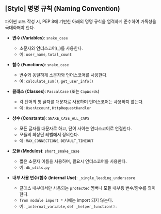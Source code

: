 ## [Style] 명명 규칙 (Naming Convention)

파이썬 코드 작성 시, PEP 8에 기반한 아래의 명명 규칙을 엄격하게 준수하여 가독성을 극대화해야 한다.

-   **변수 (Variables)**: `snake_case`
    -   소문자와 언더스코어(_)를 사용한다.
    -   예: `user_name`, `total_count`

-   **함수 (Functions)**: `snake_case`
    -   변수와 동일하게 소문자와 언더스코어를 사용한다.
    -   예: `calculate_sum()`, `get_user_info()`

-   **클래스 (Classes)**: `PascalCase` (또는 `CapWords`)
    -   각 단어의 첫 글자를 대문자로 사용하며 언더스코어는 사용하지 않는다.
    -   예: `UserAccount`, `HttpRequestHandler`

-   **상수 (Constants)**: `SNAKE_CASE_ALL_CAPS`
    -   모든 글자를 대문자로 하고, 단어 사이는 언더스코어로 연결한다.
    -   모듈의 최상단 레벨에서 정의한다.
    -   예: `MAX_CONNECTIONS`, `DEFAULT_TIMEOUT`

-   **모듈 (Modules)**: `short_snake_case`
    -   짧은 소문자 이름을 사용하며, 필요시 언더스코어를 사용한다.
    -   예: `db_utils.py`

-   **내부 사용 변수/함수 (Internal Use)**: `_single_leading_underscore`
    -   클래스 내부에서만 사용되는 `protected` 멤버나 모듈 내부용 변수/함수를 의미한다.
    -   `from module import *` 시에는 import 되지 않는다.
    -   예: `_internal_variable`, `def _helper_function():`